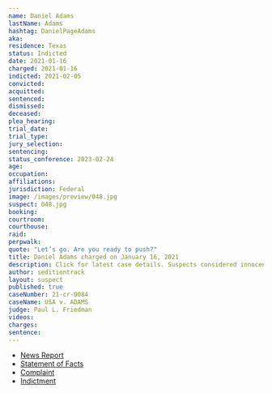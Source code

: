 ```yaml
---
name: Daniel Adams
lastName: Adams
hashtag: DanielPageAdams
aka:
residence: Texas
status: Indicted
date: 2021-01-16
charged: 2021-01-16
indicted: 2021-02-05
convicted:
acquitted:
sentenced:
dismissed:
deceased:
plea_hearing:
trial_date:
trial_type:
jury_selection:
sentencing:
status_conference: 2023-02-24
age:
occupation:
affiliations:
jurisdiction: Federal
image: /images/preview/048.jpg
suspect: 048.jpg
booking:
courtroom:
courthouse:
raid:
perpwalk:
quote: "Let’s go. Are you ready to push?"
title: Daniel Adams charged on January 16, 2021
description: Click for latest case details. Suspects considered innocent until proven guilty.
author: seditiontrack
layout: suspect
published: true
caseNumber: 21-cr-0084
caseName: USA v. ADAMS
judge: Paul L. Friedman
videos:
charges:
sentence:
---
```

- [News Report](https://www.knoe.com/2021/01/17/la-man-and-cousin-arrested-following-capitol-riot/)
- [Statement of Facts](https://www.justice.gov/opa/page/file/1358936/download)
- [Complaint](https://www.justice.gov/opa/page/file/1358931/download)
- [Indictment](https://www.justice.gov/usao-dc/case-multi-defendant/file/1456811/download)
